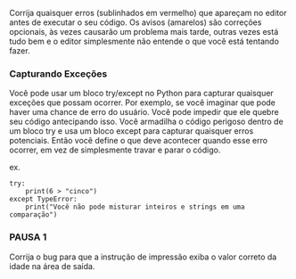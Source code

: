 Corrija quaisquer erros (sublinhados em vermelho) que apareçam no editor antes de executar o seu código. Os avisos (amarelos) são correções opcionais, às vezes causarão um problema mais tarde, outras vezes está tudo bem e o editor simplesmente não entende o que você está tentando fazer.

### Capturando Exceções
Você pode usar um bloco try/except no Python para capturar quaisquer exceções que possam ocorrer. Por exemplo, se você imaginar que pode haver uma chance de erro do usuário. Você pode impedir que ele quebre seu código antecipando isso. Você armadilha o código perigoso dentro de um bloco try e usa um bloco except para capturar quaisquer erros potenciais. Então você define o que deve acontecer quando esse erro ocorrer, em vez de simplesmente travar e parar o código.

ex.

```
try:
    print(6 > "cinco")
except TypeError:
    print("Você não pode misturar inteiros e strings em uma comparação")
```

### PAUSA 1 
Corrija o bug para que a instrução de impressão exiba o valor correto da idade na área de saída.